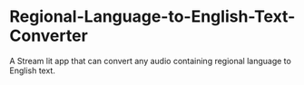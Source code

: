 # Regional-Language-to-English-Text-Converter
A Stream lit app that can convert any audio containing regional language to English text.
